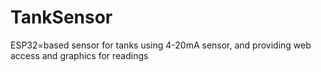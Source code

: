 # TankSensor
ESP32=based sensor for tanks using 4-20mA sensor, and providing web access and graphics for readings

